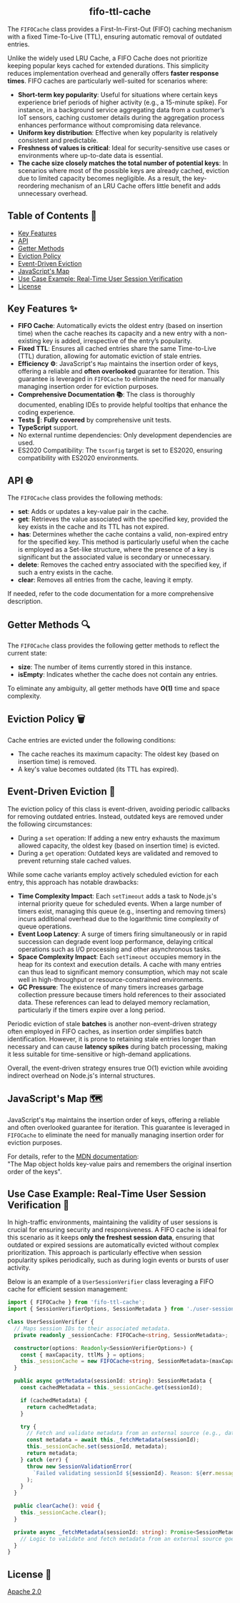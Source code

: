 <h2 align="middle">fifo-ttl-cache</h2>

The `FIFOCache` class provides a First-In-First-Out (FIFO) caching mechanism with a fixed Time-To-Live (TTL), ensuring automatic removal of outdated entries.

Unlike the widely used LRU Cache, a FIFO Cache does not prioritize keeping popular keys cached for extended durations. This simplicity reduces implementation overhead and generally offers **faster response times**. FIFO caches are particularly well-suited for scenarios where:
* __Short-term key popularity__: Useful for situations where certain keys experience brief periods of higher activity (e.g., a 15-minute spike). For instance, in a background service aggregating data from a customer’s IoT sensors, caching customer details during the aggregation process enhances performance without compromising data relevance.
* __Uniform key distribution__: Effective when key popularity is relatively consistent and predictable.
* __Freshness of values is critical__: Ideal for security-sensitive use cases or environments where up-to-date data is essential.
* __The cache size closely matches the total number of potential keys__: In scenarios where most of the possible keys are already cached, eviction due to limited capacity becomes negligible. As a result, the key-reordering mechanism of an LRU Cache offers little benefit and adds unnecessary overhead.

## Table of Contents :bookmark_tabs:

* [Key Features](#key-features)
* [API](#api)
* [Getter Methods](#getter-methods)
* [Eviction Policy](#eviction-policy)
* [Event-Driven Eviction](#event-driven-eviction)
* [JavaScript's Map](#js-map)
* [Use Case Example: Real-Time User Session Verification](#use-case-example)
* [License](#license)

## Key Features :sparkles:<a id="key-features"></a>

- __FIFO Cache__: Automatically evicts the oldest entry (based on insertion time) when the cache reaches its capacity and a new entry with a non-existing key is added, irrespective of the entry’s popularity.
- __Fixed TTL__: Ensures all cached entries share the same Time-to-Live (TTL) duration, allowing for automatic eviction of stale entries.
- __Efficiency :gear:__: JavaScript's `Map` maintains the insertion order of keys, offering a reliable and **often overlooked** guarantee for iteration. This guarantee is leveraged in `FIFOCache` to eliminate the need for manually managing insertion order for eviction purposes.
- __Comprehensive Documentation :books:__: The class is thoroughly documented, enabling IDEs to provide helpful tooltips that enhance the coding experience.
- __Tests :test_tube:__: **Fully covered** by comprehensive unit tests.
- **TypeScript** support.
- No external runtime dependencies: Only development dependencies are used.
- ES2020 Compatibility: The `tsconfig` target is set to ES2020, ensuring compatibility with ES2020 environments.

## API :globe_with_meridians:<a id="api"></a>

The `FIFOCache` class provides the following methods:

* __set__: Adds or updates a key-value pair in the cache.
* __get__: Retrieves the value associated with the specified key, provided the key exists in the cache and its TTL has not expired.
* __has__: Determines whether the cache contains a valid, non-expired entry for the specified key. This method is particularly useful when the cache is employed as a Set-like structure, where the presence of a key is significant but the associated value is secondary or unnecessary.
* __delete__: Removes the cached entry associated with the specified key, if such a entry exists in the cache.
* __clear__: Removes all entries from the cache, leaving it empty.

If needed, refer to the code documentation for a more comprehensive description.

## Getter Methods :mag:<a id="getter-methods"></a>

The `FIFOCache` class provides the following getter methods to reflect the current state:

* __size__: The number of items currently stored in this instance.
* __isEmpty__: Indicates whether the cache does not contain any entries.

To eliminate any ambiguity, all getter methods have **O(1)** time and space complexity.

## Eviction Policy :wastebasket:<a id="eviction-policy"></a>

Cache entries are evicted under the following conditions:
* The cache reaches its maximum capacity: The oldest key (based on insertion time) is removed.
* A key's value becomes outdated (its TTL has expired).

## Event-Driven Eviction :dart:<a id="event-driven-eviction"></a>

The eviction policy of this class is event-driven, avoiding periodic callbacks for removing outdated entries. Instead, outdated keys are removed under the following circumstances:
* During a `set` operation: If adding a new entry exhausts the maximum allowed capacity, the oldest key (based on insertion time) is evicted.
* During a `get` operation: Outdated keys are validated and removed to prevent returning stale cached values.

While some cache variants employ actively scheduled eviction for each entry, this approach has notable drawbacks:
* __Time Complexity Impact__: Each `setTimeout` adds a task to Node.js's internal priority queue for scheduled events. When a large number of timers exist, managing this queue (e.g., inserting and removing timers) incurs additional overhead due to the logarithmic time complexity of queue operations.
* __Event Loop Latency__: A surge of timers firing simultaneously or in rapid succession can degrade event loop performance, delaying critical operations such as I/O processing and other asynchronous tasks.
* __Space Complexity Impact__: Each `setTimeout` occupies memory in the heap for its context and execution details. A cache with many entries can thus lead to significant memory consumption, which may not scale well in high-throughput or resource-constrained environments.
* __GC Pressure__: The existence of many timers increases garbage collection pressure because timers hold references to their associated data. These references can lead to delayed memory reclamation, particularly if the timers expire over a long period.

Periodic eviction of stale **batches** is another non-event-driven strategy often employed in FIFO caches, as insertion order simplifies batch identification. However, it is prone to retaining stale entries longer than necessary and can cause **latency spikes** during batch processing, making it less suitable for time-sensitive or high-demand applications.

Overall, the event-driven strategy ensures true O(1) eviction while avoiding indirect overhead on Node.js's internal structures.

## JavaScript's Map :world_map:<a id="js-map"></a>

JavaScript's `Map` maintains the insertion order of keys, offering a reliable and often overlooked guarantee for iteration. This guarantee is leveraged in `FIFOCache` to eliminate the need for manually managing insertion order for eviction purposes.

For details, refer to the [MDN documentation](https://developer.mozilla.org/en-US/docs/Web/JavaScript/Reference/Global_Objects/Map):  
"The Map object holds key-value pairs and remembers the original insertion order of the keys".

## Use Case Example: Real-Time User Session Verification :key:<a id="use-case-example"></a>

In high-traffic environments, maintaining the validity of user sessions is crucial for ensuring security and responsiveness. A FIFO cache is ideal for this scenario as it keeps **only the freshest session data**, ensuring that outdated or expired sessions are automatically evicted without complex prioritization. This approach is particularly effective when session popularity spikes periodically, such as during login events or bursts of user activity.

Below is an example of a `UserSessionVerifier` class leveraging a FIFO cache for efficient session management:

```ts
import { FIFOCache } from 'fifo-ttl-cache';
import { SessionVerifierOptions, SessionMetadata } from './user-session-interfaces';

class UserSessionVerifier {
  // Maps session IDs to their associated metadata.
  private readonly _sessionCache: FIFOCache<string, SessionMetadata>;

  constructor(options: Readonly<SessionVerifierOptions>) {
    const { maxCapacity, ttlMs } = options;
    this._sessionCache = new FIFOCache<string, SessionMetadata>(maxCapacity, ttlMs);
  }

  public async getMetadata(sessionId: string): SessionMetadata {
    const cachedMetadata = this._sessionCache.get(sessionId);

    if (cachedMetadata) {
      return cachedMetadata;
    }

    try {
      // Fetch and validate metadata from an external source (e.g., database, API)
      const metadata = await this._fetchMetadata(sessionId);
      this._sessionCache.set(sessionId, metadata);
      return metadata;
    } catch (err) {
      throw new SessionValidationError(
        `Failed validating sessionId ${sessionId}. Reason: ${err.message}`
      );
    }
  }

  public clearCache(): void {
    this._sessionCache.clear();
  }

  private async _fetchMetadata(sessionId: string): Promise<SessionMetadata> {
    // Logic to validate and fetch metadata from an external source goes here.
  }
}
```

## License :scroll:<a id="license"></a>

[Apache 2.0](LICENSE)
